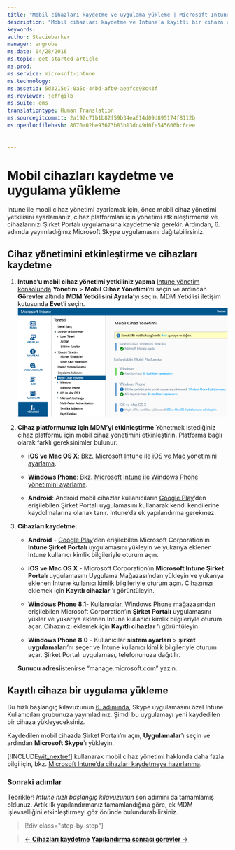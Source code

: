 ```yaml
---
title: "Mobil cihazları kaydetme ve uygulama yükleme | Microsoft Intune"
description: "Mobil cihazları kaydetme ve Intune’a kayıtlı bir cihaza uygulama yükleme işlemleri açıklanır"
keywords: 
author: Staciebarker
manager: angrobe
ms.date: 04/28/2016
ms.topic: get-started-article
ms.prod: 
ms.service: microsoft-intune
ms.technology: 
ms.assetid: 5d3215e7-0a5c-44bd-afb0-aeafce98c43f
ms.reviewer: jeffgilb
ms.suite: ems
translationtype: Human Translation
ms.sourcegitcommit: 2a192c71b1b82f59b34ea614d09d895174f8112b
ms.openlocfilehash: 8070a02be93673b83b13dc49d0fe545606bc6cee


---
```


# Mobil cihazları kaydetme ve uygulama yükleme
Intune ile mobil cihaz yönetimi ayarlamak için, önce mobil cihaz yönetimi yetkilisini ayarlamanız, cihaz platformları için yönetimi etkinleştirmeniz ve cihazlarınızı Şirket Portalı uygulamasına kaydetmeniz gerekir. Ardından, 6. adımda yayımladığınız Microsoft Skype uygulamasını dağıtabilirsiniz.

## Cihaz yönetimini etkinleştirme ve cihazları kaydetme

1.  **Intune’u mobil cihaz yönetimi yetkiliniz yapma** [Intune yönetim konsolunda](https://manage.microsoft.com/) **Yönetim** > **Mobil Cihaz Yönetimi**’ni seçin ve ardından **Görevler** altında **MDM Yetkilisini Ayarla**’yı seçin.  MDM Yetkilisi iletişim kutusunda **Evet**’i seçin.
    ![Yönetim konsolu. mdm olarak Intune’u ayarlama](./media/mdmAuthority.png)

2.  **Cihaz platformunuz için MDM’yi etkinleştirme** Yönetmek istediğiniz cihaz platformu için mobil cihaz yönetimini etkinleştirin. Platforma bağlı olarak farklı gereksinimler bulunur:

    -   **iOS ve Mac OS X**: Bkz. [Microsoft Intune ile iOS ve Mac yönetimini ayarlama](/intune/deploy-use/set-up-ios-and-mac-management-with-microsoft-intune).

    -   **Windows Phone**: Bkz. [Microsoft Intune ile Windows Phone yönetimini ayarlama](/intune/deploy-use/set-up-windows-phone-management-with-microsoft-intune).

    -   **Android**: Android mobil cihazlar kullanıcıların [Google Play](https://play.google.com/store/apps/details?id=com.skype.raider)’den erişilebilen Şirket Portalı uygulamasını kullanarak kendi kendilerine kaydolmalarına olanak tanır. Intune’da ek yapılandırma gerekmez.

3.  **Cihazları kaydetme**:

    -   **Android** - [Google Play](http://go.microsoft.com/fwlink/p/?LinkId=386612)’den erişilebilen Microsoft Corporation’ın **Intune Şirket Portalı** uygulamasını yükleyin ve yukarıya eklenen Intune kullanıcı kimlik bilgileriyle oturum açın.

    -   **iOS ve Mac OS X** - Microsoft Corporation’ın **Microsoft Intune Şirket Portalı** uygulamasını Uygulama Mağazası’ndan yükleyin ve yukarıya eklenen Intune kullanıcı kimlik bilgileriyle oturum açın. Cihazınızı eklemek için **Kayıtlı cihazlar** ’ı görüntüleyin.

    -   **Windows Phone 8.1**- Kullanıcılar, Windows Phone mağazasından erişilebilen Microsoft Corporation’ın **Şirket Portalı** uygulamasını yükler ve yukarıya eklenen Intune kullanıcı kimlik bilgileriyle oturum açar.  Cihazınızı eklemek için **Kayıtlı cihazlar** ’ı görüntüleyin.

    -   **Windows Phone 8.0** - Kullanıcılar **sistem ayarları** &gt; **şirket uygulamaları**’nı seçer ve Intune kullanıcı kimlik bilgileriyle oturum açar. Şirket Portalı uygulaması, telefonunuza dağıtılır.

    **Sunucu adresi**istenirse “manage.microsoft.com” yazın.

## Kayıtlı cihaza bir uygulama yükleme
Bu hızlı başlangıç kılavuzunun [6. adımında](start-with-a-paid-subscription-to-microsoft-intune-step-6.md), Skype uygulamasını özel Intune Kullanıcıları grubunuza yayımladınız. Şimdi bu uygulamayı yeni kaydedilen bir cihaza yükleyeceksiniz.

Kaydedilen mobil cihazda Şirket Portalı’nı açın, **Uygulamalar**'ı seçin ve ardından **Microsoft Skype**'ı yükleyin.

[!INCLUDE[wit_nextref](../includes/wit_nextref_md.md)] kullanarak mobil cihaz yönetimi hakkında daha fazla bilgi için, bkz. [Microsoft Intune’da cihazları kaydetmeye hazırlanma](/intune/deploy-use/get-ready-to-enroll-devices-in-microsoft-intune).


### Sonraki adımlar
Tebrikler! *Intune hızlı başlangıç kılavuzunun* son adımını da tamamlamış oldunuz. Artık ilk yapılandırmanız tamamlandığına göre, ek MDM işlevselliğini etkinleştirmeyi göz önünde bulundurabilirsiniz.

>[!div class="step-by-step"]

>[&larr; **Cihazları kaydetme**](.\start-with-a-paid-subscription-to-microsoft-intune-step-8.md)     [**Yapılandırma sonrası görevler** &rarr;](.\post-configuration-tasks.md)  



<!--HONumber=Jul16_HO4-->


